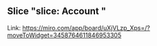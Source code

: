## Slice "slice: Account "

Link: https://miro.com/app/board/uXjVLzp_Xps=/?moveToWidget=3458764611846953305
